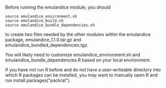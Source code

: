 Before running the emulandice module, you should
```
source emulandice_environment.sh
source emulandice_build.sh
source emulandice_bundle_dependencies.sh
```
to create two files needed by the other modules within the emulandice package, emulandice_1.1.0.tar.gz and emulandice_bundled_dependencies.tgz. 

You will likely need to customize emulandice_environment.sh and emulandice_bundle_dependencies.R based on your local environment.

If you have not run R before and do not have a user-writeable directory into which R packages can be installed, you may want to manually open R and run install.packages("packrat").
